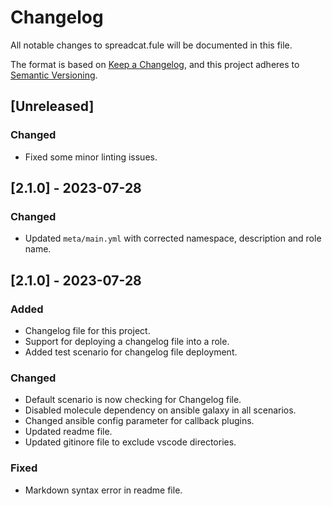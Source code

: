 # Changelog

All notable changes to spreadcat.fule will be documented in this file.

The format is based on [Keep a Changelog](https://keepachangelog.com/en/1.0.0/),
and this project adheres to [Semantic Versioning](https://semver.org/spec/v2.0.0.html).

## [Unreleased]

### Changed

- Fixed some minor linting issues.

## [2.1.0] - 2023-07-28

### Changed

- Updated `meta/main.yml` with corrected namespace, description and role name.

## [2.1.0] - 2023-07-28

### Added

- Changelog file for this project.
- Support for deploying a changelog file into a role.
- Added test scenario for changelog file deployment.

### Changed

- Default scenario is now checking for Changelog file.
- Disabled molecule dependency on ansible galaxy in all scenarios.
- Changed ansible config parameter for callback plugins.
- Updated readme file.
- Updated gitinore file to exclude vscode directories.

### Fixed

- Markdown syntax error in readme file.
